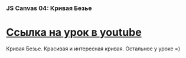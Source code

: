 ### JS Canvas 04: Кривая Безье ###
[Ссылка на урок в youtube](https://www.youtube.com/watch?v=0h1GHnbJDw4&t=29s)
===============================================================================
Кривая Безье. Красивая и интересная кривая. Остальное у уроке =)